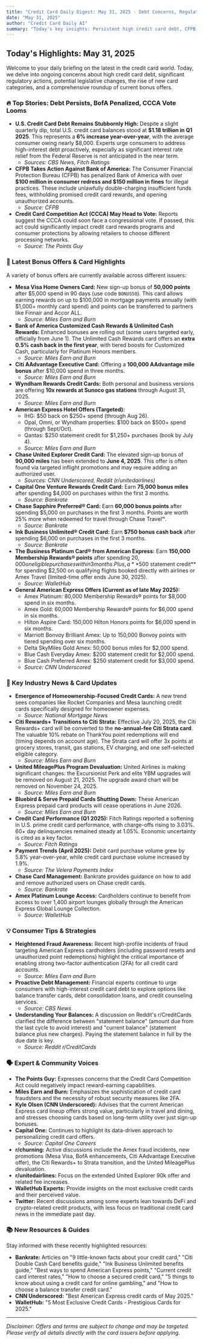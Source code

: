 ```yaml
---
title: "Credit Card Daily Digest: May 31, 2025 - Debt Concerns, Regulatory Actions & Emerging Card Trends"
date: "May 31, 2025"
author: "Credit Card Daily AI"
summary: "Today's key insights: Persistent high credit card debt, CFPB action against Bank of America, potential CCCA vote, emergence of homeowner-focused cards, and updates on bonus offers like United Explorer & Amex lineup."
---
```


## Today's Highlights: May 31, 2025

Welcome to your daily briefing on the latest in the credit card world. Today, we delve into ongoing concerns about high credit card debt, significant regulatory actions, potential legislative changes, the rise of new card categories, and a comprehensive roundup of current bonus offers.

### 🔥 Top Stories: Debt Persists, BofA Penalized, CCCA Vote Looms

*   **U.S. Credit Card Debt Remains Stubbornly High:** Despite a slight quarterly dip, total U.S. credit card balances stood at **$1.18 trillion in Q1 2025**. This represents a **6% increase year-over-year**, with the average consumer owing nearly $8,000. Experts urge consumers to address high-interest debt proactively, especially as significant interest rate relief from the Federal Reserve is not anticipated in the near term.
    *   *Sources: CBS News, Fitch Ratings*
*   **CFPB Takes Action Against Bank of America:** The Consumer Financial Protection Bureau (CFPB) has penalized Bank of America with over **$100 million in consumer redress and $150 million in fines** for illegal practices. These include unlawfully double-charging insufficient funds fees, withholding promised credit card rewards, and opening unauthorized accounts.
    *   *Source: CFPB*
*   **Credit Card Competition Act (CCCA) May Head to Vote:** Reports suggest the CCCA could soon face a congressional vote. If passed, this act could significantly impact credit card rewards programs and consumer protections by allowing retailers to choose different processing networks.
    *   *Source: The Points Guy*

### 💸 Latest Bonus Offers & Card Highlights

A variety of bonus offers are currently available across different issuers:

*   **Mesa Visa Home Owners Card:** New sign-up bonus of **50,000 points** after $5,000 spend in 90 days (use code `BONUS50`). This card allows earning rewards on up to $100,000 in mortgage payments annually (with $1,000+ monthly card spend) and points can be transferred to partners like Finnair and Accor ALL.
    *   *Source: Miles Earn and Burn*
*   **Bank of America Customized Cash Rewards & Unlimited Cash Rewards:** Enhanced bonuses are rolling out (some users targeted early, officially from June 1). The Unlimited Cash Rewards card offers an **extra 0.5% cash back in the first year**, with tiered boosts for Customized Cash, particularly for Platinum Honors members.
    *   *Source: Miles Earn and Burn*
*   **Citi AAdvantage Executive Card:** Offering a **100,000 AAdvantage mile bonus** after $10,000 spend in three months.
    *   *Source: Miles Earn and Burn*
*   **Wyndham Rewards Credit Cards:** Both personal and business versions are offering **10x rewards at Sunoco gas stations** through August 31, 2025.
    *   *Source: Miles Earn and Burn*
*   **American Express Hotel Offers (Targeted):**
    *   IHG: $50 back on $250+ spend (through Aug 26).
    *   Opal, Omni, or Wyndham properties: $100 back on $500+ spend (through Sept/Oct).
    *   Qantas: $250 statement credit for $1,250+ purchases (book by July 4).
    *   *Source: Miles Earn and Burn*
*   **Chase United Explorer Credit Card:** The elevated sign-up bonus of **90,000 miles** has been extended to **June 4, 2025**. This offer is often found via targeted inflight promotions and may require adding an authorized user.
    *   *Sources: CNN Underscored, Reddit (r/unitedairlines)*
*   **Capital One Venture Rewards Credit Card:** Earn **75,000 bonus miles** after spending $4,000 on purchases within the first 3 months.
    *   *Source: Bankrate*
*   **Chase Sapphire Preferred® Card:** Earn **60,000 bonus points** after spending $5,000 on purchases in the first 3 months. Points are worth 25% more when redeemed for travel through Chase Travel℠.
    *   *Source: Bankrate*
*   **Ink Business Unlimited® Credit Card:** Earn **$750 bonus cash back** after spending $6,000 on purchases in the first 3 months.
    *   *Source: Bankrate*
*   **The Business Platinum Card® from American Express:** Earn **150,000 Membership Rewards® points** after spending $20,000 on eligible purchases within 3 months. Plus, a **$500 statement credit** for spending $2,500 on qualifying flights booked directly with airlines or Amex Travel (limited-time offer ends June 30, 2025).
    *   *Source: WalletHub*
*   **General American Express Offers (Current as of late May 2025):**
    *   Amex Platinum: 80,000 Membership Rewards® points for $8,000 spend in six months.
    *   Amex Gold: 60,000 Membership Rewards® points for $6,000 spend in six months.
    *   Hilton Aspire Card: 150,000 Hilton Honors points for $6,000 spend in six months.
    *   Marriott Bonvoy Brilliant Amex: Up to 150,000 Bonvoy points with tiered spending over six months.
    *   Delta SkyMiles Gold Amex: 50,000 bonus miles for $2,000 spend.
    *   Blue Cash Everyday Amex: $200 statement credit for $2,000 spend.
    *   Blue Cash Preferred Amex: $250 statement credit for $3,000 spend.
    *   *Source: CNN Underscored*

### 📰 Key Industry News & Card Updates

*   **Emergence of Homeownership-Focused Credit Cards:** A new trend sees companies like Rocket Companies and Mesa launching credit cards specifically designed for homeowner expenses.
    *   *Source: National Mortgage News*
*   **Citi Rewards+ Transitions to Citi Strata:** Effective July 20, 2025, the Citi Rewards+ card will be converted to the **no-annual-fee Citi Strata card**. The valuable 10% rebate on ThankYou point redemptions will end (timing depends on account age). The Strata card will offer 3x points at grocery stores, transit, gas stations, EV charging, and one self-selected eligible category.
    *   *Source: Miles Earn and Burn*
*   **United MileagePlus Program Devaluation:** United Airlines is making significant changes: the Excursionist Perk and elite YBM upgrades will be removed on August 21, 2025. The upgrade award chart will be removed on November 24, 2025.
    *   *Source: Miles Earn and Burn*
*   **Bluebird & Serve Prepaid Cards Shutting Down:** These American Express prepaid card products will cease operations in June 2026.
    *   *Source: Miles Earn and Burn*
*   **Credit Card Performance (Q1 2025):** Fitch Ratings reported a softening in U.S. prime credit card performance, with charge-offs rising to 3.03%. 60+ day delinquencies remained steady at 1.05%. Economic uncertainty is cited as a key factor.
    *   *Source: Fitch Ratings*
*   **Payment Trends (April 2025):** Debit card purchase volume grew by 5.8% year-over-year, while credit card purchase volume increased by 1.9%.
    *   *Source: The Velera Payments Index*
*   **Chase Card Management:** Bankrate provides guidance on how to add and remove authorized users on Chase credit cards.
    *   *Source: Bankrate*
*   **Amex Platinum Lounge Access:** Cardholders continue to benefit from access to over 1,400 airport lounges globally through the American Express Global Lounge Collection.
    *   *Source: WalletHub*

### 💡 Consumer Tips & Strategies

*   **Heightened Fraud Awareness:** Recent high-profile incidents of fraud targeting American Express cardholders (including password resets and unauthorized point redemptions) highlight the critical importance of enabling strong two-factor authentication (2FA) for all credit card accounts.
    *   *Source: Miles Earn and Burn*
*   **Proactive Debt Management:** Financial experts continue to urge consumers with high-interest credit card debt to explore options like balance transfer cards, debt consolidation loans, and credit counseling services.
    *   *Source: CBS News*
*   **Understanding Your Balances:** A discussion on Reddit's r/CreditCards clarified the difference between "statement balance" (amount due from the last cycle to avoid interest) and "current balance" (statement balance plus new charges). Paying the statement balance in full by the due date is key.
    *   *Source: Reddit r/CreditCards*

### 🗣️ Expert & Community Voices

*   **The Points Guy:** Expresses concerns that the Credit Card Competition Act could negatively impact reward-earning capabilities.
*   **Miles Earn and Burn:** Emphasizes the sophistication of credit card fraudsters and the necessity of robust security measures like 2FA.
*   **Kyle Olsen (CNN Underscored):** Advises that the current American Express card lineup offers strong value, particularly in travel and dining, and stresses choosing cards based on long-term utility over just sign-up bonuses.
*   **Capital One:** Continues to highlight its data-driven approach to personalizing credit card offers.
    *   *Source: Capital One Careers*
*   **r/churning:** Active discussions include the Amex fraud incidents, new promotions (Mesa Visa, BofA enhancements, Citi AAdvantage Executive offer), the Citi Rewards+ to Strata transition, and the United MileagePlus devaluation.
*   **r/unitedairlines:** Focus on the extended United Explorer 90k offer and related fee increases.
*   **WalletHub Experts:** Provide insights on the most exclusive credit cards and their perceived value.
*   **Twitter:** Recent discussions among some experts lean towards DeFi and crypto-related credit products, with less focus on traditional credit card news in the immediate past day.

### 📚 New Resources & Guides

Stay informed with these recently highlighted resources:

*   **Bankrate:** Articles on "9 little-known facts about your credit card," "Citi Double Cash Card benefits guide," "Ink Business Unlimited benefits guide," "Best ways to spend American Express points," "Current credit card interest rates," "How to choose a secured credit card," "5 things to know about using a credit card for online gambling," and "How to choose a balance transfer credit card."
*   **CNN Underscored:** "Best American Express credit cards of May 2025."
*   **WalletHub:** "5 Most Exclusive Credit Cards - Prestigious Cards for 2025."

---

*Disclaimer: Offers and terms are subject to change and may be targeted. Please verify all details directly with the card issuers before applying.*

